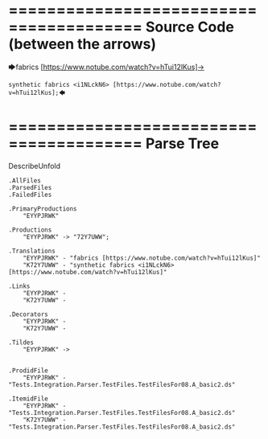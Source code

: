========================================
Source Code (between the arrows)
========================================

🡆fabrics [https://www.notube.com/watch?v=hTui12lKus]-> 
	
	synthetic fabrics <i1NLckN6> [https://www.notube.com/watch?v=hTui12lKus];🡄

========================================
Parse Tree
========================================
DescribeUnfold

    .AllFiles
    .ParsedFiles
    .FailedFiles

    .PrimaryProductions
        "EYYPJRWK" 

    .Productions
        "EYYPJRWK" -> "72Y7UWW";

    .Translations
        "EYYPJRWK" - "fabrics [https://www.notube.com/watch?v=hTui12lKus]"
        "K72Y7UWW" - "synthetic fabrics <i1NLckN6> [https://www.notube.com/watch?v=hTui12lKus]"

    .Links
        "EYYPJRWK" - 
        "K72Y7UWW" - 

    .Decorators
        "EYYPJRWK" - 
        "K72Y7UWW" - 

    .Tildes
        "EYYPJRWK" -> 


    .ProdidFile
        "EYYPJRWK" - "Tests.Integration.Parser.TestFiles.TestFilesFor08.A_basic2.ds"

    .ItemidFile
        "EYYPJRWK" - "Tests.Integration.Parser.TestFiles.TestFilesFor08.A_basic2.ds"
        "K72Y7UWW" - "Tests.Integration.Parser.TestFiles.TestFilesFor08.A_basic2.ds"

